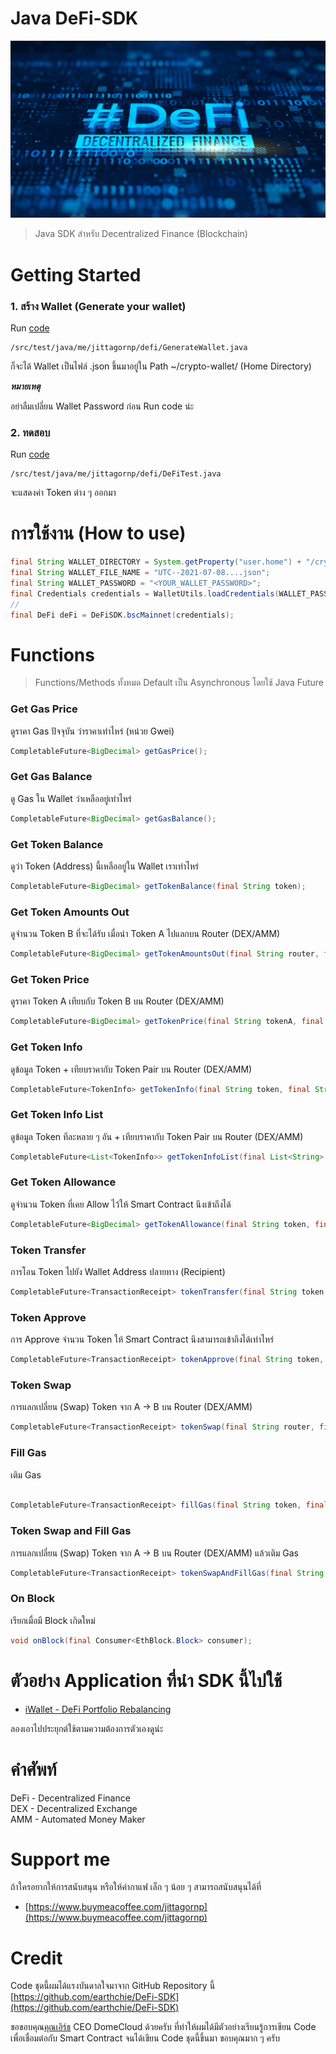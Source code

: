 # Java DeFi-SDK

![](./DeFi.jpeg)

> Java SDK สำหรับ Decentralized Finance (Blockchain)

# Getting Started

### 1. สร้าง Wallet (Generate your wallet)

Run [code](src/test/java/me/jittagornp/defi/GenerateWallet.java)

```
/src/test/java/me/jittagornp/defi/GenerateWallet.java
```

ก็จะได้ Wallet เป็นไฟล์ .json ขึ้นมาอยู่ใน Path ~/crypto-wallet/ (Home Directory)

***หมายเหตุ***

อย่าลืมเปลี่ยน Wallet Password ก่อน Run code น่ะ

### 2. ทดสอบ

Run [code](src/test/java/me/jittagornp/defi/DeFiTest.java)

```
/src/test/java/me/jittagornp/defi/DeFiTest.java
```

จะแสดงค่า Token ต่าง ๆ ออกมา

# การใช้งาน (How to use)

```java
final String WALLET_DIRECTORY = System.getProperty("user.home") + "/crypto-wallet";
final String WALLET_FILE_NAME = "UTC--2021-07-08....json";
final String WALLET_PASSWORD = "<YOUR_WALLET_PASSWORD>";
final Credentials credentials = WalletUtils.loadCredentials(WALLET_PASSWORD, new File(WALLET_DIRECTORY, WALLET_FILE_NAME));
//
final DeFi deFi = DeFiSDK.bscMainnet(credentials);
```

# Functions

> Functions/Methods ทั้งหมด Default เป็น Asynchronous โดยใช้ Java Future

### Get Gas Price

ดูราคา Gas ปัจจุบัน ว่าราคาเท่าไหร่ (หน่วย Gwei)

```java
CompletableFuture<BigDecimal> getGasPrice();
```

### Get Gas Balance

ดู Gas ใน Wallet ว่าเหลืออยู่เท่าไหร่

```java
CompletableFuture<BigDecimal> getGasBalance();
```

### Get Token Balance

ดูว่า Token (Address) นี้เหลืออยู่ใน Wallet เราเท่าไหร่

```java
CompletableFuture<BigDecimal> getTokenBalance(final String token);
```

### Get Token Amounts Out

ดูจำนวน Token B ที่จะได้รับ เมื่อนำ Token A ไปแลกบน Router (DEX/AMM)

```java
CompletableFuture<BigDecimal> getTokenAmountsOut(final String router, final String tokenA, final String tokenB, final BigDecimal amount);
```

### Get Token Price

ดูราคา Token A เทียบกับ Token B บน Router (DEX/AMM)

```java
CompletableFuture<BigDecimal> getTokenPrice(final String tokenA, final String tokenB, final String router);
```

### Get Token Info

ดูข้อมูล Token + เทียบราคากับ Token Pair บน Router (DEX/AMM)

```java
CompletableFuture<TokenInfo> getTokenInfo(final String token, final String tokenPair, final String router);
```

### Get Token Info List

ดูข้อมูล Token ทีละหลาย ๆ อัน + เทียบราคากับ Token Pair บน Router (DEX/AMM)

```java
CompletableFuture<List<TokenInfo>> getTokenInfoList(final List<String> tokens, final Function<String, String> tokenPair, final Function<String, String> tokenRouter);
```

### Get Token Allowance

ดูจำนวน Token ที่เคย Allow ไว้ให้ Smart Contract นึงเข้าถึงได้  

```java
CompletableFuture<BigDecimal> getTokenAllowance(final String token, final String contractAddress);
```

### Token Transfer 

การโอน Token ไปยัง Wallet Address ปลายทาง (Recipient)

```java
CompletableFuture<TransactionReceipt> tokenTransfer(final String token, String recipient, final BigDecimal amount);
```

### Token Approve

การ Approve จำนวน Token ให้ Smart Contract นึงสามารถเข้าถึงได้เท่าไหร่

```java
CompletableFuture<TransactionReceipt> tokenApprove(final String token, final BigDecimal amount, final String contractAddress);
```

### Token Swap

การแลกเปลี่ยน (Swap) Token จาก A -> B บน Router (DEX/AMM)

```java
CompletableFuture<TransactionReceipt> tokenSwap(final String router, final String tokenA, final String tokenB, final BigDecimal amount, final double slippage, final int deadlineMinutes);
```

### Fill Gas

เติม Gas
```java

CompletableFuture<TransactionReceipt> fillGas(final String token, final BigDecimal amount);
```

### Token Swap and Fill Gas

การแลกเปลี่ยน (Swap) Token จาก A -> B บน Router (DEX/AMM) แล้วเติม Gas

```java
CompletableFuture<TransactionReceipt> tokenSwapAndFillGas(final String router, final String token, final String gasToken, final BigDecimal amount);
```

### On Block

เรียกเมื่อมี Block เกิดใหม่

```java
void onBlock(final Consumer<EthBlock.Block> consumer);
```

# ตัวอย่าง Application ที่นำ SDK นี้ไปใช้

- [iWallet - DeFi Portfolio Rebalancing](https://hub.docker.com/repository/docker/jittagornp/iwallet)

ลองเอาไปประยุกต์ใช้ตามความต้องการตัวเองดูน่ะ

# คำศัพท์ 

DeFi - Decentralized Finance  
DEX - Decentralized Exchange  
AMM - Automated Money Maker   

# Support me

ถ้าใครอยากให้การสนับสนุน หรือให้ค่ากาแฟ เล็ก ๆ น้อย ๆ สามารถสนับสนุนได้ที่ 

- [https://www.buymeacoffee.com/jittagornp](https://www.buymeacoffee.com/jittagornp)

# Credit 

Code ชุดนี้ผมได้แรงบันดาลใจมาจาก GitHub Repository นี้ [https://github.com/earthchie/DeFi-SDK](https://github.com/earthchie/DeFi-SDK)  
  
ขอขอบคุณ[คุณเอิร์ธ](https://github.com/earthchie) CEO DomeCloud ด้วยครับ ที่ทำให้ผมได้มีตัวอย่างเรียนรู้การเขียน Code เพื่อเชื่อมต่อกับ Smart Contract จนได้เขียน Code ชุดนี้ขึ้นมา ขอบคุณมาก ๆ ครับ
